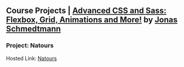 ## Course Projects | [Advanced CSS and Sass: Flexbox, Grid, Animations and More!][website-course] by [Jonas Schmedtmann][website-jonas]

### Project: Natours

Hosted Link: [Natours][natours-link]

[website-course]: https://www.udemy.com/course/advanced-css-and-sass/
[website-jonas]: https://www.udemy.com/user/jonasschmedtmann/
[natours-link]: https://anik7303.github.io/advanced-css-course-natours
